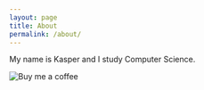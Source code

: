 ```yaml
---
layout: page
title: About 
permalink: /about/
---
```


My name is Kasper and I study Computer Science. 

![Buy me a coffee](https://buymeacoffee.com/busiju)
